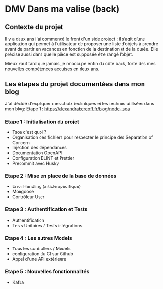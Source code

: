 # DMV Dans ma valise (back)

## Contexte du projet

Il y a deux ans j'ai commencé le front d'un side project : il s’agit d’une application qui permet à l’utilisateur de proposer une liste d’objets à prendre avant de partir en vacances en fonction de la destination et de la durée. Elle précise aussi dans quelle pièce est supposée être rangé l’objet.

Mieux vaut tard que jamais, je m'occupe enfin du côté back, forte des mes nouvelles compétences acquises en deux ans. 

## Les étapes du projet documentées dans mon blog

J'ai décidé d'expliquer mes choix techniques et les technos utilisées dans mon blog:
Etape 1 : https://alexandrabercoff.fr/blog/node-tsoa


### Etape 1 : Initialisation du projet 
- Tsoa c'est quoi ? 
- Organisation des fichiers pour respecter le principe des Separation of Concern
- Injection des dépendances
- Documentation OpenAPI
- Configuration ELINT et Prettier
- Precommit avec Husky


### Etape 2 : Mise en place de la base de données
- Error Handling (article spécifique)
- Mongoose 
- Contrôleur User

### Etape 3 : Authentification et Tests
- Authentification
- Tests Unitaires / Tests intégrations

### Etape 4 : Les autres Models
- Tous les controllers / Models
- configuration du CI sur Github
- Appel d'une API extérieure 

### Etape 5 : Nouvelles fonctionnalités
- Kafka 
